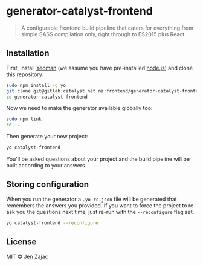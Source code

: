 # generator-catalyst-frontend
> A configurable frontend build pipeline that caters for everything from simple SASS compilation only, right through to ES2015 plus React.

## Installation

First, install [Yeoman](http://yeoman.io) (we assume you have pre-installed
[node.js](https://nodejs.org/en/download/package-manager/#debian-and-ubuntu-based-linux-distributions))
and clone this repository:

```bash
sudo npm install -g yo
git clone git@gitlab.catalyst.net.nz:frontend/generator-catalyst-frontend.git
cd generator-catalyst-frontend
```

Now we need to make the generator available globally too:

```bash
sudo npm link
cd ..
```

Then generate your new project:

```bash
yo catalyst-frontend
```

You'll be asked questions about your project and the build pipeline will be
built according to your answers.

## Storing configuration

When you run the generator a `.yo-rc.json` file will be generated that remembers
the answers you provided. If you want to force the project to re-ask you the
questions next time, just re-run with the `--reconfigure` flag set.

```bash
yo catalyst-frontend --reconfigure
```

## License

MIT © [Jen Zajac](https://github.com/jenofdoom)
